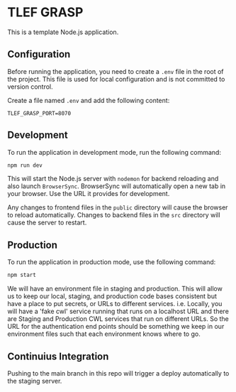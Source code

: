 # TLEF GRASP

This is a template Node.js application.

## Configuration

Before running the application, you need to create a `.env` file in the root of the project. This file is used for local configuration and is not committed to version control.

Create a file named `.env` and add the following content:

```
TLEF_GRASP_PORT=8070
```

## Development

To run the application in development mode, run the following command:

```bash
npm run dev
```

This will start the Node.js server with `nodemon` for backend reloading and also launch `BrowserSync`. BrowserSync will automatically open a new tab in your browser. Use the URL it provides for development.

Any changes to frontend files in the `public` directory will cause the browser to reload automatically. Changes to backend files in the `src` directory will cause the server to restart.

## Production

To run the application in production mode, use the following command:

```bash
npm start
```

We will have an environment file in staging and production. This will allow us to keep our local, staging, and production code bases consistent but have a place to put secrets, or URLs to different services. i.e. Locally, you will have a 'fake cwl' service running that runs on a localhost URL and there are Staging and Production CWL services that run on different URLs. So the URL for the authentication end points should be something we keep in our environment files such that each environment knows where to go.

## Continuius Integration

Pushing to the main branch in this repo will trigger a deploy automatically to the staging server.
